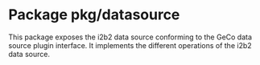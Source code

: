 # Package pkg/datasource

This package exposes the i2b2 data source conforming to the GeCo data source plugin interface.
It implements the different operations of the i2b2 data source.
